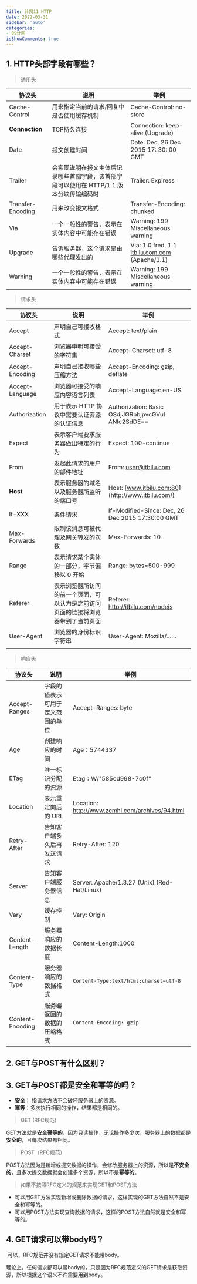 ```yaml
---
title: 计网11 HTTP
date: 2022-03-31
sidebar: 'auto'
categories:
- 09计网
isShowComments: true
---
```




## 1. HTTP头部字段有哪些？

> 通用头

| 协议头            | **说明**                                                     | **举例**                                                     |
| ----------------- | ------------------------------------------------------------ | ------------------------------------------------------------ |
| Cache-Control     | 用来指定当前的请求/回复中是否使用缓存机制                    | Cache-Control: no-store                                      |
| **Connection**    | TCP持久连接                                                  | Connection: keep-alive (Upgrade)                             |
| Date              | 报文创建时间                                                 | Date: Dec, 26 Dec 2015 17: 30: 00 GMT                        |
| Trailer           | 会实现说明在报文主体后记录哪些首部字段，该首部字段可以使用在 HTTP/1.1 版本分块传输编码时 | Trailer: Expiress                                            |
| Transfer-Encoding | 用来改变报文格式                                             | Transfer-Encoding: chunked                                   |
| Via               | 一个一般性的警告，表示在实体内容中可能存在错误               | Warning: 199 Miscellaneous warning                           |
| Upgrade           | 告诉服务器，这个请求是由哪些代理发出的                       | Via: 1.0 fred, 1.1 [itbilu.com.com](http://itbilu.com.com/) (Apache/1.1) |
| Warning           | 一个一般性的警告，表示在实体内容中可能存在错误               | Warning: 199 Miscellaneous warning                           |



> 请求头

| 协议头          | 说明                                                         | 举例                                               |
| --------------- | ------------------------------------------------------------ | -------------------------------------------------- |
| Accept          | 声明自己可接收格式                                           | Accept: text/plain                                 |
| Accept-Charset  | 浏览器申明可接受的字符集                                     | Accept-Charset: utf-8                              |
| Accept-Encoding | 声明自己接收哪些压缩方法                                     | Accept-Encoding: gzip, deflate                     |
| Accept-Language | 浏览器可接受的响应内容语言列表                               | Accept-Language: en-US                             |
| Authorization   | 用于表示 HTTP 协议中需要认证资源的认证信息                   | Authorization: Basic OSdjJGRpbjpvcGVul ANIc2SdDE== |
| Expect          | 表示客户端要求服务器做出特定的行为                           | Expect: 100-continue                               |
| From            | 发起此请求的用户的邮件地址                                   | From: [user@itbilu.com](mailto:user@itbilu.com)    |
| **Host**        | 表示服务器的域名以及服务器所监听的端口号                     | Host: [www.itbilu.com:80](http://www.itbilu.com/)  |
| If-XXX          | 条件请求                                                     | If-Modified-Since: Dec, 26 Dec 2015 17:30:00 GMT   |
| Max-Forwards    | 限制该消息可被代理及网关转发的次数                           | Max-Forwards: 10                                   |
| Range           | 表示请求某个实体的一部分，字节偏移以 0 开始                  | Range: bytes=500-999                               |
| Referer         | 表示浏览器所访问的前一个页面，可以认为是之前访问页面的链接将浏览器带到了当前页面 | Referer: http://itbilu.com/nodejs                  |
| User-Agent      | 浏览器的身份标识字符串                                       | User-Agent: Mozilla/……                             |
|                 |                                                              |                                                    |

> 响应头

| 协议头           | 说明                             | 举例                                            |
| ---------------- | -------------------------------- | ----------------------------------------------- |
| Accept-Ranges    | 字段的值表示可用于定义范围的单位 | Accept-Ranges: byte                             |
| Age              | 创建响应的时间                   | Age：5744337                                    |
| ETag             | 唯一标识分配的资源               | Etag：W/"585cd998-7c0f"                         |
| Location         | 表示重定向后的 URL               | Location: http://www.zcmhi.com/archives/94.html |
| Retry-After      | 告知客户端多久后再发送请求       | Retry-After: 120                                |
| Server           | 告知客户端服务器信息             | Server: Apache/1.3.27 (Unix) (Red-Hat/Linux)    |
| Vary             | 缓存控制                         | Vary: Origin                                    |
| Content-Length   | 服务器响应的数据长度             | Content-Length:1000                             |
| Content-Type     | 服务器响应的数据格式             | `Content-Type:text/html;charset=utf-8`          |
| Content-Encoding | 服务器返回的数据的压缩格式       | `Content-Encoding: gzip`                        |



## 2. GET与POST有什么区别？



## 3. GET与POST都是安全和幂等的吗？

- **安全**： 指请求方法不会破坏服务器上的资源。
- **幂等**：多次执行相同的操作，结果都是相同的。

> GET (RFC规范)

​	GET方法就是**安全幂等的**，因为只读操作，无论操作多少次，服务器上的数据都是**安全的**，且每次结果都相同。

> POST（RFC规范）

​	POST方法因为是新增或提交数据的操作，会修改服务器上的资源，所以是**不安全的**，且多次提交数据就会创建多个资源，所以不是**幂等的**。

> 如果不按照RFC定义的规范来实现GET和POST方法

- 可以用GET方法实现新增或删除数据的请求，这样实现的GET方法自然不是安全和幂等的。
- 可以用POST方法实现查询数据的请求，这样的POST方法自然就是安全和幂等的。



## 4. GET请求可以带body吗？

​	可以，RFC规范并没有规定GET请求不能带body。

​	理论上，任何请求都可以带body的，只是因为RFC规范定义的GET请求是获取资源，所以根据这个语义不许需要用到body。
